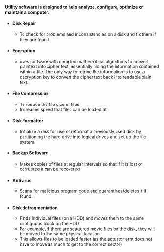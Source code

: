 **Utility software is designed to help analyze, configure, optimize or maintain a computer.**
- #### Disk Repair
	- To check for problems and inconsistencies on a disk and fix them if they are found
- #### Encryption
	- uses software with complex mathematical algorithms to convert plaintext into cipher text, essentially hiding the information contained within a file. The only way to retrive the information is to use a decryption key to convert the cipher text back into readable plain text.
- #### File Compression
	- To reduce the file size of files
	- Increases speed that files can be loaded at 
- #### Disk Formatter
	- Initialize a disk for use or reformat a previously used disk by partitioning the hard drive into logical drives and set up the file system.
- #### Backup Software
	- Makes copies of files at regular intervals so that if it is lost or corrupted it can be recovered
- #### Antivirus
	- Scans for malicious program code and quarantines/deletes it if found.
- #### Disk defragmentation
	- Finds individual files (on a HDD) and moves them to the same contiguous block on the HDD
	- For example, if there are scattered movie files on the disk, they will be moved to the same physical location 
	- This allows files to be loaded faster (as the actuator arm does not have to move as much to get to the correct sector)